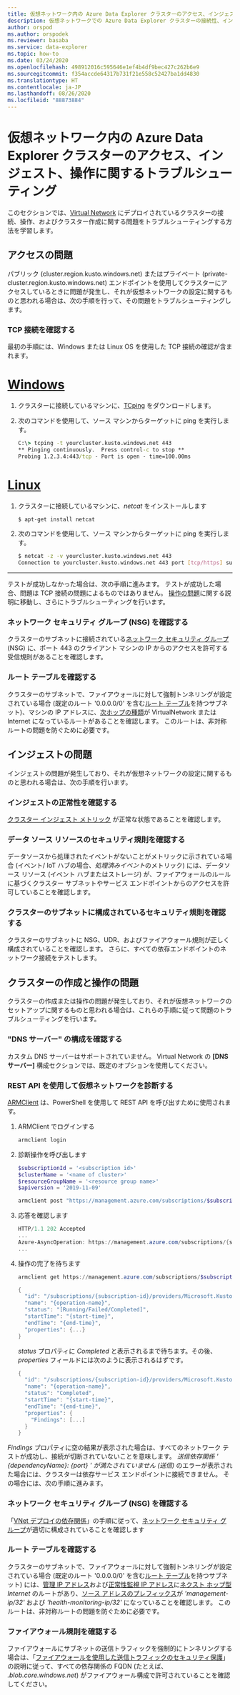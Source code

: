 ```yaml
---
title: 仮想ネットワーク内の Azure Data Explorer クラスターのアクセス、インジェスト、操作に関するトラブルシューティング
description: 仮想ネットワークでの Azure Data Explorer クラスターの接続性、インジェスト、クラスター作成、および操作に関するトラブルシューティング
author: orspod
ms.author: orspodek
ms.reviewer: basaba
ms.service: data-explorer
ms.topic: how-to
ms.date: 03/24/2020
ms.openlocfilehash: 498912016c595646e1ef4b4df9bec427c262b6e9
ms.sourcegitcommit: f354accde64317b731f21e558c52427ba1dd4830
ms.translationtype: HT
ms.contentlocale: ja-JP
ms.lasthandoff: 08/26/2020
ms.locfileid: "88873884"
---
```

# <a name="troubleshoot-access-ingestion-and-operation-of-your-azure-data-explorer-cluster-in-your-virtual-network"></a>仮想ネットワーク内の Azure Data Explorer クラスターのアクセス、インジェスト、操作に関するトラブルシューティング

このセクションでは、[Virtual Network](/azure/virtual-network/virtual-networks-overview) にデプロイされているクラスターの接続、操作、およびクラスター作成に関する問題をトラブルシューティングする方法を学習します。

## <a name="access-issues"></a>アクセスの問題

パブリック (cluster.region.kusto.windows.net) またはプライベート (private-cluster.region.kusto.windows.net) エンドポイントを使用してクラスターにアクセスしているときに問題が発生し、それが仮想ネットワークの設定に関するものと思われる場合は、次の手順を行って、その問題をトラブルシューティングします。

### <a name="check-tcp-connectivity"></a>TCP 接続を確認する

最初の手順には、Windows または Linux OS を使用した TCP 接続の確認が含まれます。

# <a name="windows"></a>[Windows](#tab/windows)

1. クラスターに接続しているマシンに、[TCping](https://www.elifulkerson.com/projects/tcping.php) をダウンロードします。
1. 次のコマンドを使用して、ソース マシンからターゲットに ping を実行します。

   ```cmd
   C:\> tcping -t yourcluster.kusto.windows.net 443 
   ** Pinging continuously.  Press control-c to stop **
   Probing 1.2.3.4:443/tcp - Port is open - time=100.00ms
   ```

# <a name="linux"></a>[Linux](#tab/linux)

1. クラスターに接続しているマシンに、*netcat* をインストールします

   ```bash
   $ apt-get install netcat
   ```

1. 次のコマンドを使用して、ソース マシンからターゲットに ping を実行します。

   ```bash
   $ netcat -z -v yourcluster.kusto.windows.net 443
   Connection to yourcluster.kusto.windows.net 443 port [tcp/https] succeeded!
   ```
---

テストが成功しなかった場合は、次の手順に進みます。 テストが成功した場合、問題は TCP 接続の問題によるものではありません。 [操作の問題](#cluster-creation-and-operations-issues)に関する説明に移動し、さらにトラブルシューティングを行います。

### <a name="check-the-network-security-group-nsg"></a>ネットワーク セキュリティ グループ (NSG) を確認する

クラスターのサブネットに接続されている[ネットワーク セキュリティ グループ](/azure/virtual-network/security-overview) (NSG) に、ポート 443 のクライアント マシンの IP からのアクセスを許可する受信規則があることを確認します。

### <a name="check-route-table"></a>ルート テーブルを確認する

クラスターのサブネットで、ファイアウォールに対して強制トンネリングが設定されている場合 (既定のルート '0.0.0.0/0' を含む[ルート テーブル](/azure/virtual-network/virtual-networks-udr-overview)を持つサブネット)、マシンの IP アドレスに、[次ホップの種類](/azure/virtual-network/virtual-networks-udr-overview)が VirtualNetwork または Internet になっているルートがあることを確認します。 このルートは、非対称ルートの問題を防ぐために必要です。

## <a name="ingestion-issues"></a>インジェストの問題

インジェストの問題が発生しており、それが仮想ネットワークの設定に関するものと思われる場合は、次の手順を行います。

### <a name="check-ingestion-health"></a>インジェストの正常性を確認する

[クラスター インジェスト メトリック](using-metrics.md#ingestion-health-and-performance-metrics) が正常な状態であることを確認します。

### <a name="check-security-rules-on-data-source-resources"></a>データ ソース リソースのセキュリティ規則を確認する

データソースから処理されたイベントがないことがメトリックに示されている場合 (イベント/ IoT ハブの場合、*処理済みイベント*のメトリック) には、データソース リソース (イベント ハブまたはストレージ) が、ファイアウォールのルールに基づくクラスター サブネットやサービス エンドポイントからのアクセスを許可していることを確認します。

### <a name="check-security-rules-configured-on-clusters-subnet"></a>クラスターのサブネットに構成されているセキュリティ規則を確認する

クラスターのサブネットに NSG、UDR、およびファイアウォール規則が正しく構成されていることを確認します。 さらに、すべての依存エンドポイントのネットワーク接続をテストします。 

## <a name="cluster-creation-and-operations-issues"></a>クラスターの作成と操作の問題

クラスターの作成または操作の問題が発生しており、それが仮想ネットワークのセットアップに関するものと思われる場合は、これらの手順に従って問題のトラブルシューティングを行います。

### <a name="check-the-dns-servers-configuration"></a>"DNS サーバー" の構成を確認する

カスタム DNS サーバーはサポートされていません。 Virtual Network の **[DNS サーバー]** 構成セクションでは、既定のオプションを使用してください。

### <a name="diagnose-the-virtual-network-with-the-rest-api"></a>REST API を使用して仮想ネットワークを診断する

[ARMClient](https://chocolatey.org/packages/ARMClient) は、PowerShell を使用して REST API を呼び出すために使用されます。 

1. ARMClient でログインする

   ```powerShell
   armclient login
   ```

1. 診断操作を呼び出します

    ```powershell
    $subscriptionId = '<subscription id>'
    $clusterName = '<name of cluster>'
    $resourceGroupName = '<resource group name>'
    $apiversion = '2019-11-09'
    
    armclient post "https://management.azure.com/subscriptions/$subscriptionId/resourceGroups/$resourceGroupName/providers/Microsoft.Kusto/clusters/$clusterName/diagnoseVirtualNetwork?api-version=$apiversion" -verbose
    ```

1. 応答を確認します

    ```powershell
    HTTP/1.1 202 Accepted
    ...
    Azure-AsyncOperation: https://management.azure.com/subscriptions/{subscription-id}/providers/Microsoft.Kusto/locations/{location}/operationResults/{operation-id}?api-version=2019-11-09
    ...
    ```

1. 操作の完了を待ちます

    ```powershell
    armclient get https://management.azure.com/subscriptions/$subscriptionId/providers/Microsoft.Kusto/locations/{location}/operationResults/{operation-id}?api-version=2019-11-09
    
    {
      "id": "/subscriptions/{subscription-id}/providers/Microsoft.Kusto/locations/{location}/operationresults/{operation-id}",
      "name": "{operation-name}",
      "status": "[Running/Failed/Completed]",
      "startTime": "{start-time}",
      "endTime": "{end-time}",
      "properties": {...}
    }
    ```
    
   *status* プロパティに *Completed* と表示されるまで待ちます。その後、*properties* フィールドには次のように表示されるはずです。

    ```powershell
    {
      "id": "/subscriptions/{subscription-id}/providers/Microsoft.Kusto/locations/{location}/operationresults/{operation-id}",
      "name": "{operation-name}",
      "status": "Completed",
      "startTime": "{start-time}",
      "endTime": "{end-time}",
      "properties": {
        "Findings": [...]
      }
    }
    ```

*Findings* プロパティに空の結果が表示された場合は、すべてのネットワーク テストが成功し、接続が切断されていないことを意味します。 *送信依存関係 ' {dependencyName}: {port} ' が満たされていません (送信)* のエラーが表示された場合には、クラスターは依存サービス エンドポイントに接続できません。 その場合には、次の手順に進みます。

### <a name="check-network-security-group-nsg"></a>ネットワーク セキュリティ グループ (NSG) を確認する

「[VNet デプロイの依存関係](vnet-deployment.md#dependencies-for-vnet-deployment)」の手順に従って、[ネットワーク セキュリティ グループ](/azure/virtual-network/security-overview)が適切に構成されていることを確認します

### <a name="check-route-table"></a>ルート テーブルを確認する

クラスターのサブネットで、ファイアウォールに対して強制トンネリングが設定されている場合 (既定のルート '0.0.0.0/0' を含む[ルート テーブル](/azure/virtual-network/virtual-networks-udr-overview)を持つサブネット) には、[管理 IP アドレス](vnet-deployment.md#azure-data-explorer-management-ip-addresses)および[正常性監視 IP アドレス](vnet-deployment.md#health-monitoring-addresses)に[ネクスト ホップ型](/azure/virtual-network/virtual-networks-udr-overview##next-hop-types-across-azure-tools) *Internet* のルートがあり、[ソース アドレスのプレフィックス](/azure/virtual-network/virtual-networks-udr-overview#how-azure-selects-a-route)が *'management-ip/32'* および *'health-monitoring-ip/32'* になっていることを確認します。 このルートは、非対称ルートの問題を防ぐために必要です。

### <a name="check-firewall-rules"></a>ファイアウォール規則を確認する

ファイアウォールにサブネットの送信トラフィックを強制的にトンネリングする場合は、「[ファイアウォールを使用した送信トラフィックのセキュリティ保護](vnet-deployment.md#securing-outbound-traffic-with-firewall)」の説明に従って、すべての依存関係の FQDN (たとえば、 *.blob.core.windows.net*) がファイアウォール構成で許可されていることを確認してください。
